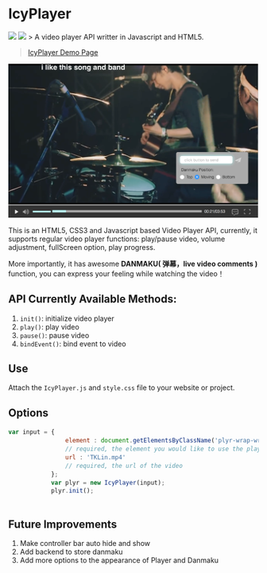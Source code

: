 # IcyPlayer
<img src="https://img.shields.io/badge/version-0.1.0-blue.svg?style=flat-square">
<img src="https://img.shields.io/badge/made%20with-%e2%9d%a4-ff69b4.svg?style=flat-square">
> A video player API writter in Javascript and HTML5.

> [IcyPlayer Demo Page](https://yuuki221.github.io/IcyPlayer/Demo/) 

<div style="text-align=""center">
<img alt="player-image" src="https://raw.githubusercontent.com/Yuuki221/IcyPlayer/master/image/show.png" >
</div>

This is an HTML5, CSS3 and Javascript based Video Player API, currently, it supports regular video player functions: play/pause video, volume adjustment, fullScreen option, play progress.

More importantly, it has awesome __DANMAKU( 弹幕，live video comments )__ function, you can express your feeling while watching the video！ 

## API Currently Available Methods:
1. `init()`: initialize video player
2. `play()`: play video
3. `pause()`: pause video 
4. `bindEvent()`: bind event to video


## Use
Attach the `IcyPlayer.js` and `style.css` file to your website or project. 

## Options 

```javascript
var input = {
				element : document.getElementsByClassName('plyr-wrap-wrap')[0],   
				// required, the element you would like to use the player
				url : 'TKLin.mp4'       
				// required, the url of the video 
			};
			var plyr = new IcyPlayer(input);
			plyr.init();
			
```

## Future Improvements
1. Make controller bar auto hide and show
2. Add backend to store danmaku
3. Add more options to the appearance of Player and Danmaku


